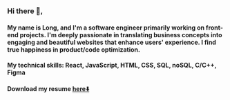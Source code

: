### Hi there 👋, 
#### My name is Long, and I'm a software engineer primarily working on front-end projects. I'm deeply passionate in translating business concepts into engaging and beautiful websites that enhance users' experience. I find true happiness in product/code optimization.  
#### My technical skills: React, JavaScript, HTML, CSS, SQL, noSQL, C/C++, Figma
#### Download my resume [here⬇️](https://github.com/pickordian/pickordian/files/14584301/LongTran_Resume.pdf)
